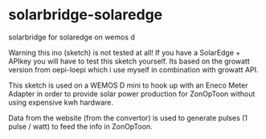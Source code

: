 # solarbridge-solaredge
solarbridge for solaredge on wemos d

Warning this ino (sketch) is not tested at all! If you have a SolarEdge + APIkey you will have to test this sketch yourself. Its based on the growatt version from oepi-loepi which i use myself in combination with growatt API. 

This sketch is used on a WEMOS D mini to hook up with an Eneco Meter Adapter in order to provide solar power production for ZonOpToon without using expensive kwh hardware.

Data from the website (from the convertor) is used to generate pulses (1 pulse / watt) to feed the info in ZonOpToon.
